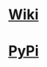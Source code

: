 # [Wiki](https://github.com/Galaxy-Studios-Dev/nglory-py/wiki)
# [PyPi](https://pypi.org/project/nglory-py/)
